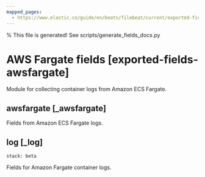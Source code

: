 ```yaml
---
mapped_pages:
  - https://www.elastic.co/guide/en/beats/filebeat/current/exported-fields-awsfargate.html
---
```


% This file is generated! See scripts/generate_fields_docs.py

# AWS Fargate fields [exported-fields-awsfargate]

Module for collecting container logs from Amazon ECS Fargate.

## awsfargate [_awsfargate]

Fields from Amazon ECS Fargate logs.

## log [_log]

```{applies_to}
stack: beta
```

Fields for Amazon Fargate container logs.

